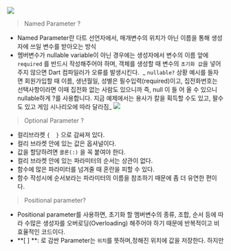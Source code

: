 
![](https://velog.velcdn.com/images/hee462/post/98b5131a-b75f-4248-9f97-6571e2a64688/image.png)


> Named Parameter ?
- Named Parameter란 다트 선언자에서, 매개변수의 위치가 아닌 이름을 통해 생성자에 쓰일 변수를 받아오는 방식
- 멤버변수가 nullable variable이 아닌 경우에는 생성자에서 변수의 이름 앞에 `required` 를 반드시 작성해주어야 하며,
객체를 생성할 때 변수의 `초기화 값`을 넣어주지 않으면 Dart 컴파일러가 오류를 발생시킨다.
 _
  `nullable?` 상황 예시를 들자면 회원가입할 때 이름, 생년월일, 성별은 필수입력(required)이고, 집전화번호는 선택사항이라면 이때 집전화 없는 사람도 있으니까 즉, null 이 들 어 올 수 있으니 nullable하게 ?를 사용합니다.
지금 예제에서는 용사가 칼을 획득할 수도 있고, 팔수도 있고 게임 시나리오에 따라 달라짐_
![](https://velog.velcdn.com/images/hee462/post/9557bf9c-fe22-46da-9129-a90e7265328d/image.png)

> Optional Parameter ?
- 컬리브라켓 `{  }` 으로 감싸져 있다. 
- 컬리 브라켓 안에 있는 값은 옵셔널이다.
- 값을 할당하려면 `콜론(:)` 을 꼭 붙여야 한다.
- 컬리 브라켓 안에 있는 파라미터의 순서는 상관이 없다. 
-  함수에 많은 파라미터를 넘겨줄 때 혼란을 피할 수 있다. 
-  함수 작성시에 순서보라는 파라미터의 이름을 참조하기 때문에 좀 더 유연한 편이다. 






> Positional parameter?
 * Positional parameter를 사용하면, 초기화 할 멤버변수의 종류, 조합, 순서 등에 따라 수많은 생성자를 오버로딩(Overloading) 해주어야 하기 때문에 반복적이고 비효율적인 코드이다.
 * **[   ] **: 로 감싼 Parameter는 `위치`를 뜻하며,정해진 위치에 값을 저장한다.
하지만 









